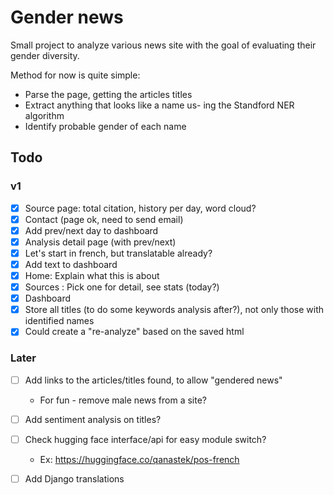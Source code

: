 # Gender news

Small project to analyze various news site with the goal of evaluating their gender diversity.

Method for now is quite simple:

- Parse the page, getting the articles titles
- Extract anything that looks like a name us- ing the Standford NER algorithm
- Identify probable gender of each name

## Todo

### v1

- [x] Source page: total citation, history per day, word cloud?
- [x] Contact (page ok, need to send email)
- [x] Add prev/next day to dashboard
- [x] Analysis detail page (with prev/next)
- [x] Let's start in french, but translatable already?
- [x] Add text to dashboard
- [x] Home: Explain what this is about
- [x] Sources : Pick one for detail, see stats (today?)
- [x] Dashboard
- [x] Store all titles (to do some keywords analysis after?), not only those with identified names
- [x] Could create a "re-analyze" based on the saved html

### Later

- [ ] Add links to the articles/titles found, to allow "gendered news"
  - For fun - remove male news from a site? 
- [ ] Add sentiment analysis on titles?
- [ ] Check hugging face interface/api for easy module switch?
  - Ex: https://huggingface.co/qanastek/pos-french
- [ ] Add Django translations

